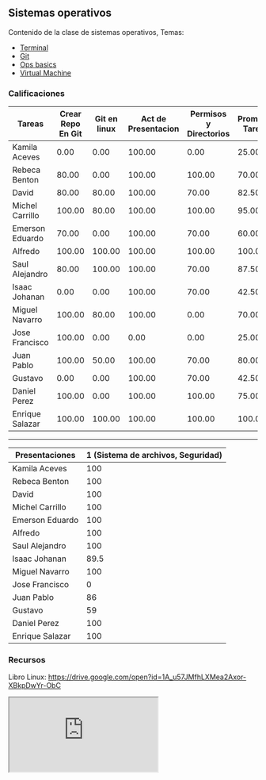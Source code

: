 ## Sistemas operativos
Contenido de la clase de sistemas operativos, Temas:

* [Terminal](https://hackmd.io/@ETrs8IH-TXGRgF0lUhdYMg/Sy2BNK2rr)
* [Git](https://hackmd.io/@ETrs8IH-TXGRgF0lUhdYMg/S1J3KABIH)
* [Ops basics](https://hackmd.io/@ETrs8IH-TXGRgF0lUhdYMg/HyPgYguYB)
* [Virtual Machine](https://hackmd.io/@ETrs8IH-TXGRgF0lUhdYMg/S1oSj2rPr)

### Calificaciones

| Tareas          | Crear Repo En Git | Git en linux | Act de Presentacion | Permisos y Directorios | Promedio Tareas |
|-----------------|-------------------|--------------|---------------------|------------------------|-----------------|
| Kamila Aceves   | 0.00              | 0.00         | 100.00              | 0.00                   | 25.00           |
| Rebeca Benton   | 80.00             | 0.00         | 100.00              | 100.00                 | 70.00           |
| David           | 80.00             | 80.00        | 100.00              | 70.00                  | 82.50           |
| Michel Carrillo | 100.00            | 80.00        | 100.00              | 100.00                 | 95.00           |
| Emerson Eduardo | 70.00             | 0.00         | 100.00              | 70.00                  | 60.00           |
| Alfredo         | 100.00            | 100.00       | 100.00              | 100.00                 | 100.00          |
| Saul Alejandro  | 80.00             | 100.00       | 100.00              | 70.00                  | 87.50           |
| Isaac Johanan   | 0.00              | 0.00         | 100.00              | 70.00                  | 42.50           |
| Miguel Navarro  | 100.00            | 80.00        | 100.00              | 0.00                   | 70.00           |
| Jose Francisco  | 100.00            | 0.00         | 0.00                | 0.00                   | 25.00           |
| Juan Pablo      | 100.00            | 50.00        | 100.00              | 70.00                  | 80.00           |
| Gustavo         | 0.00              | 0.00         | 100.00              | 70.00                  | 42.50           |
| Daniel Perez    | 100.00            | 0.00         | 100.00              | 100.00                 | 75.00           |
| Enrique Salazar | 100.00            | 100.00       | 100.00              | 100.00                 | 100.00          |
---
| Presentaciones  | 1 (Sistema de archivos, Seguridad) |
|-----------------|------------------------------------|
| Kamila Aceves   | 100                                |
| Rebeca Benton   | 100                                |
| David           | 100                                |
| Michel Carrillo | 100                                |
| Emerson Eduardo | 100                                |
| Alfredo         | 100                                |
| Saul Alejandro  | 100                                |
| Isaac Johanan   | 89.5                               |
| Miguel Navarro  | 100                                |
| Jose Francisco  | 0                                  |
| Juan Pablo      | 86                                 |
| Gustavo         | 59                                 |
| Daniel Perez    | 100                                |
| Enrique Salazar | 100                                |

### Recursos

Libro Linux: https://drive.google.com/open?id=1A_u57JMfhLXMea2Axor-XBkpDwYr-ObC


<iframe src="https://docs.google.com/spreadsheets/d/e/2PACX-1vT6D3I8GvHHMwCZm_oYuKdaEc4HJS98v5A3l0GvToVzpWHMKIQh6zR-fmBvRQrLejqLgLvO4pKLcnYB/pubhtml?gid=1321085503&amp;single=true&amp;widget=true&amp;headers=false"></iframe>